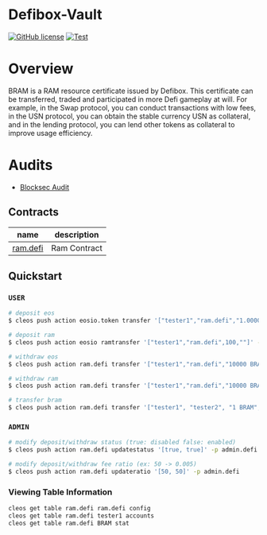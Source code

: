 
# Defibox-Vault
[![GitHub license](https://img.shields.io/badge/license-MIT-blue.svg)](https://github.com/DefiboxTeam/ram.defi/blob/main/LICENSE)
[![Test](https://github.com/DefiboxTeam/ram.defi/actions/workflows/test.yml/badge.svg)](https://github.com/DefiboxTeam/ram.defi/actions/workflows/test.yml)

# Overview
BRAM is a RAM resource certificate issued by Defibox. This certificate can be transferred, traded and participated in more Defi gameplay at will. For example, in the Swap protocol, you can conduct transactions with low fees, in the USN protocol, you can obtain the stable currency USN as collateral, and in the lending protocol, you can lend other tokens as collateral to improve usage efficiency.

# Audits

- <a href="https://github.com/blocksecteam/audit-reports/blob/main/solidity/blocksec_ramdefi_v1.0-signed.pdf"> Blocksec Audit</a>

## Contracts

| name                                                | description     |
| --------------------------------------------------- | --------------- |
| [ram.defi](https://bloks.io/account/ram.defi)       | Ram Contract  |

## Quickstart

### `USER`

```bash
# deposit eos
$ cleos push action eosio.token transfer '["tester1","ram.defi","1.0000 EOS",""]' -p tester1

# deposit ram
$ cleos push action eosio ramtransfer '["tester1","ram.defi",100,""]' -p tester1

# withdraw eos
$ cleos push action ram.defi transfer '["tester1","ram.defi","10000 BRAM",""]' -p tester1

# withdraw ram
$ cleos push action ram.defi transfer '["tester1","ram.defi","10000 BRAM","ram"]' -p tester1

# transfer bram
$ cleos push action ram.defi transfer '["tester1", "tester2", "1 BRAM", ""]' -p tester1
```

### `ADMIN`

```bash
# modify deposit/withdraw status (true: disabled false: enabled)
$ cleos push action ram.defi updatestatus '[true, true]' -p admin.defi

# modify deposit/withdraw fee ratio (ex: 50 -> 0.005) 
$ cleos push action ram.defi updateratio '[50, 50]' -p admin.defi
```

### Viewing Table Information

```bash
cleos get table ram.defi ram.defi config
cleos get table ram.defi tester1 accounts
cleos get table ram.defi BRAM stat
```
